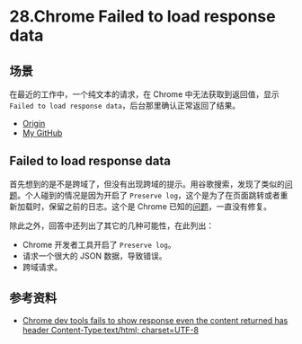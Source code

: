 # 28.Chrome Failed to load response data
## 场景
在最近的工作中，一个纯文本的请求，在 Chrome 中无法获取到返回值，显示 `Failed to load response data`，后台那里确认正常返回了结果。


- [Origin][url-origin]
- [My GitHub][url-my-github]

## Failed to load response data
首先想到的是不是跨域了，但没有出现跨域的提示。用谷歌搜索，发现了类似的[问题][url-stackoverflow-question]。个人碰到的情况是因为开启了 `Preserve log`，这个是为了在页面跳转或者重新加载时，保留之前的日志。这个是 Chrome 已知的[问题][url-chrome-issues]，一直没有修复。

除此之外，回答中还列出了其它的几种可能性，在此列出：
- Chrome 开发者工具开启了 `Preserve log`。
- 请求一个很大的 JSON 数据，导致错误。
- 跨域请求。

## 参考资料
- [Chrome dev tools fails to show response even the content returned has header Content-Type:text/html; charset=UTF-8][url-stackoverflow-question]

[url-repository-images]:https://xxholic.github.io/segment/images

[url-stackoverflow-question]:https://stackoverflow.com/questions/38924798/chrome-dev-tools-fails-to-show-response-even-the-content-returned-has-header-con/38925237#38925237
[url-chrome-issues]:https://bugs.chromium.org/p/chromium/issues/detail?id=141129







[url-origin]:https://github.com/XXHolic/segment/issues/30
[url-my-github]:https://github.com/XXHolic

[url-origin]:https://github.com/XXHolic/segment/issues/30
[url-my-github]:https://github.com/XXHolic